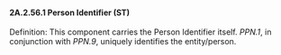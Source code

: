 #### 2A.2.56.1 Person Identifier (ST)

Definition: This component carries the Person Identifier itself. _PPN.1_, in conjunction with _PPN.9_, uniquely identifies the entity/person.
